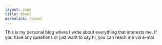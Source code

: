 ```yaml
---
layout: page
title: About
permalink: /about
---
```


This is my personal blog where I write about everything that interests me. 
If you have any questions or just want to say hi, you can reach me via e-mai
